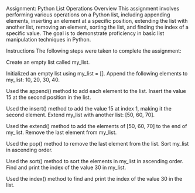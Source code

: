 Assignment: Python List Operations
Overview
This assignment involves performing various operations on a Python list, including appending elements, inserting an element at a specific position, extending the list with another list, removing an element, sorting the list, and finding the index of a specific value. The goal is to demonstrate proficiency in basic list manipulation techniques in Python.

Instructions
The following steps were taken to complete the assignment:

Create an empty list called my_list.

Initialized an empty list using my_list = [].
Append the following elements to my_list: 10, 20, 30, 40.

Used the append() method to add each element to the list.
Insert the value 15 at the second position in the list.

Used the insert() method to add the value 15 at index 1, making it the second element.
Extend my_list with another list: [50, 60, 70].

Used the extend() method to add the elements of [50, 60, 70] to the end of my_list.
Remove the last element from my_list.

Used the pop() method to remove the last element from the list.
Sort my_list in ascending order.

Used the sort() method to sort the elements in my_list in ascending order.
Find and print the index of the value 30 in my_list.

Used the index() method to find and print the index of the value 30 in the list.
